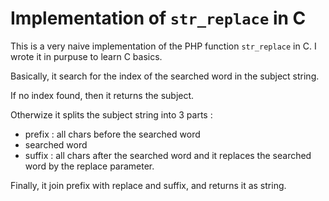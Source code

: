 # Implementation of `str_replace` in C

 This is a very naive implementation of the PHP function `str_replace` in C.
 I wrote it in purpuse to learn C basics.
 
 
 Basically, it search for the index of the searched word in the subject string.
 
 If no index found, then it returns the subject.
 
 Otherwize it splits the subject string into 3 parts :
   * prefix : all chars before the searched word
   * searched word
   * suffix : all chars after the searched word
 and it replaces the searched word by the replace parameter.
 
 Finally, it join prefix with replace and suffix, and returns it as string.
